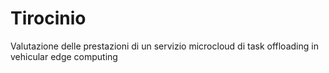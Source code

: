 # Tirocinio
Valutazione delle prestazioni di un servizio microcloud di task offloading in vehicular edge computing

